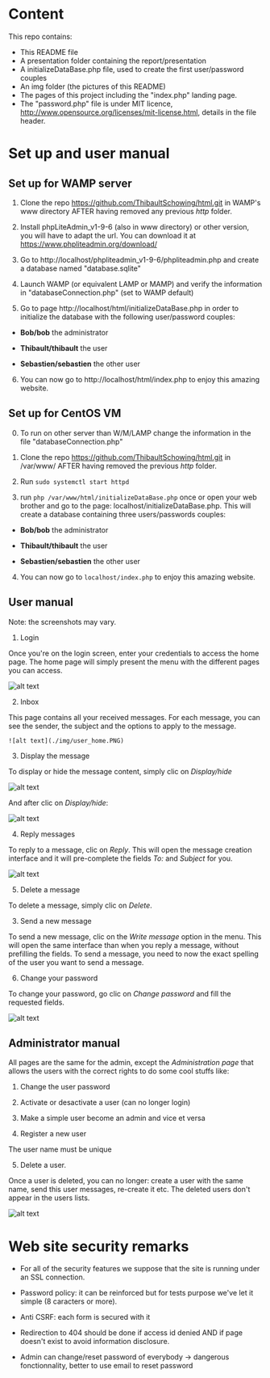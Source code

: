 
# Content

This repo contains:

  * This README file
  * A presentation folder containing the report/presentation
  * A initializeDataBase.php file, used to create the first user/password couples
  * An img folder (the pictures of this README)
  * The pages of this project including the "index.php" landing page.
  * The "password.php" file is under MIT licence, http://www.opensource.org/licenses/mit-license.html, details in the file header. 

# Set up and user manual

## Set up for WAMP server

1. Clone the repo https://github.com/ThibaultSchowing/html.git  in WAMP's www directory AFTER having removed any previous <i>http</i> folder.

2. Install phpLiteAdmin_v1-9-6 (also in www directory) or other version, you will have to adapt the url. You can download it at https://www.phpliteadmin.org/download/

3. Go to http://localhost/phpliteadmin_v1-9-6/phpliteadmin.php and create a database named "database.sqlite"

4. Launch WAMP (or equivalent LAMP or MAMP) and verify the information in "databaseConnection.php" (set to WAMP default)

5. Go to page http://localhost/html/initializeDataBase.php in order to initialize the database with the following user/password couples:

  * <b>Bob/bob</b> the administrator

  * <b>Thibault/thibault</b> the user

  * <b>Sebastien/sebastien</b> the other user

6. You can now go to http://localhost/html/index.php to enjoy this amazing website.



## Set up for CentOS VM

0. To run on other server than W/M/LAMP change the information in the file "databaseConnection.php"

1. Clone the repo https://github.com/ThibaultSchowing/html.git  in /var/www/ AFTER having removed the previous <i>http</i> folder.

2. Run `sudo systemctl start httpd`

3. run `php /var/www/html/initializeDataBase.php` once or open your web brother and go to the page: localhost/initializeDataBase.php. This will create a database containing three users/passwords couples:

  * <b>Bob/bob</b> the administrator

  * <b>Thibault/thibault</b> the user

  * <b>Sebastien/sebastien</b> the other user

4. You can now go to `localhost/index.php` to enjoy this amazing website.



## User manual

Note: the screenshots may vary.

1. Login

  Once you're on the login screen, enter your credentials to access the home page. The home page will simply present the menu with the different pages you can access.

  ![alt text](./img/user_login.PNG)

2. Inbox

  This page contains all your received messages. For each message, you can see the sender, the subject and the options to apply to the message.

    ![alt text](./img/user_home.PNG)

3. Display the message

  To display or hide the message content, simply clic on <i>Display/hide</i>

  ![alt text](./img/user_inbox.PNG)

  And after clic on <i>Display/hide</i>:

  ![alt text](./img/user_display.PNG)

4. Reply messages

  To reply to a message, clic on <i>Reply</i>. This will open the message creation interface and it will pre-complete the fields <i>To: </i> and <i>Subject</i> for you.

  ![alt text](./img/user_reply.PNG)

5. Delete a message

  To delete a message, simply clic on <i>Delete</i>.

3. Send a new message

  To send a new message, clic on the <i>Write message</i> option in the menu. This will open the same interface than when you reply a message, without prefilling the fields. To send a message, you need to now the exact spelling of the user you want to send a message.

6. Change your password

  To change your password, go clic on <i>Change password</i> and fill the requested fields.

  ![alt text](./img/user_password.PNG)

## Administrator manual

All pages are the same for the admin, except the <i>Administration page</i> that allows the users with the correct rights to do some cool stuffs like:

1. Change the user password

2. Activate or desactivate a user (can no longer login)

3. Make a simple user become an admin and vice et versa

4. Register a new user

  The user name must be unique

5. Delete a user.

  Once a user is deleted, you can no longer: create a user with the same name, send this user messages, re-create it etc. The deleted users don't appear in the users lists.

![alt text](./img/admin_admin.PNG)

# Web site security remarks

* For all of the security features we suppose that the site is running under an SSL connection.

* Password policy: it can be reinforced but for tests purpose we've let it simple (8 caracters or more).

* Anti CSRF: each form is secured with it

* Redirection to 404 should be done if access id denied AND if page doesn't exist to avoid information disclosure.

* Admin can change/reset password of everybody -> dangerous fonctionnality, better to use email to reset password
